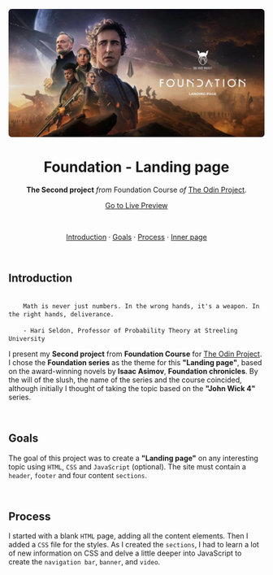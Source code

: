 ![Odin Project - Foundation](https://github.com/ok1edok1e/landing-page/blob/main/assets/github-preview.webp?raw=true)

<h1 align="center">Foundation - Landing page</h1>
<p align="center">
  <strong>The Second project</strong> <em>from</em> Foundation Course
<em>of</em> <a href="https://www.theodinproject.com/" target="_blank">The Odin Project</a>.
</p>

<p align="center">
  <a href="https://ok1edok1e.github.io/landing-page/" target="_blank">Go to Live Preview</a>
</p>

<br>

<p align="center">
  <a href="#introduction">Introduction</a> ·
  <a href="#goals">Goals</a> ·
  <a href="#process">Process</a> ·
  <a href="#inner-page">Inner page</a>
</p>

<br>

## Introduction
```

    Math is never just numbers. In the wrong hands, it's a weapon. In the right hands, deliverance.

    - Hari Seldon, Professor of Probability Theory at Streeling University

```

I present my **Second project** from **Foundation Course** for <a href="https://www.theodinproject.com/" target="_blank">The Odin Project</a>. I chose the **Foundation series** as the theme for this **"Landing page"**, based on the award-winning novels by **Isaac Asimov**, **Foundation chronicles**. By the will of the slush, the name of the series and the course coincided, although initially I thought of taking the topic based on the **"John Wick 4"** series. 

<br>

## Goals

The goal of this project was to create a **"Landing page"** on any interesting topic using `HTML`, `CSS` and `JavaScript` (optional). The site must contain a `header`, `footer` and four content `sections`. 

<br>

## Process

I started with a blank `HTML` page, adding all the content elements. Then I added a `CSS` file for the styles. As I created the `sections`, I had to learn a lot of new information on CSS and delve a little deeper into JavaScript to create the `navigation bar`, `banner`, and `video`.
